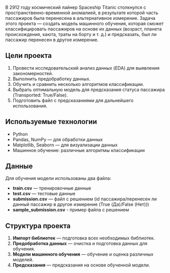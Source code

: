 В 2912 году космический лайнер Spaceship Titanic столкнулся с пространственно-временной аномалией, в результате которой часть пассажиров была перенесена в альтернативное измерение. Задача этого проекта — создать модель машинного обучения, которая сможет классифицировать пассажиров на основе их данных (возраст, планета происхождения, каюта, траты на борту и т. д.) и предсказать, был ли пассажир перенесен в другое измерение.

## Цели проекта

1. Провести исследовательский анализ данных (EDA) для выявления закономерностей.
2. Выполнить предобработку данных.
3. Обучить и сравнить несколько алгоритмов классификации.
4. Выбрать оптимальную модель для предсказания статуса пассажира (Transported: True/False).
5. Подготовить файл с предсказаниями для дальнейшего использования.

## Используемые технологии

- Python
- Pandas, NumPy — для обработки данных
- Matplotlib, Seaborn — для визуализации данных
- Машинное обучение: различные алгоритмы классификации

## Данные

Для обучения модели использованы два файла:
- **train.csv** — тренировочные данные
- **test.csv** — тестовые данные
- **submission.csv** — файл с решением (id пассажира/перенесен ли данный пассажир в другое измерение (True (Да)/False (Нет)))
- **sample_submission.csv** - пример файла с решением

## Структура проекта

1. **Импорт библиотек** — подготовка всех необходимых библиотек.
2. **Предобработка данных** — очистка и подготовка данных для обучения.
3. **Модели машинного обучения** — обучение и оценка различных моделей.
4. **Предсказания** — предсказания на основе обученной модели.
